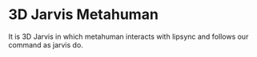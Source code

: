# 3D Jarvis Metahuman
 It is 3D Jarvis in which metahuman interacts with lipsync and follows our command as jarvis do.
